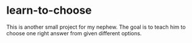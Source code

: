# learn-to-choose
This is another small project for my nephew. The goal is to teach him to choose one right answer from given different options.
